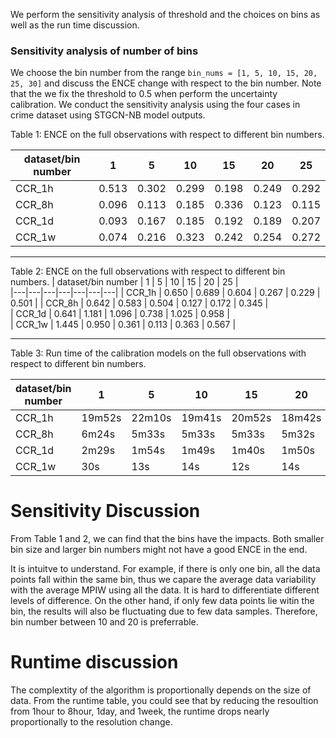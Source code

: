 We perform the sensitivity analysis of threshold and the choices on bins as well as the run time discussion.

### Sensitivity analysis of number of bins

We choose the bin number from the range `bin_nums = [1, 5, 10, 15, 20, 25, 30]` and discuss the ENCE change with respect to the bin number. Note that the we fix the threshold to 0.5 when perform the uncertainty calibration. We conduct the sensitivity analysis using the four cases in crime dataset using STGCN-NB model outputs.

Table 1: ENCE on the full observations with respect to different bin numbers.

| dataset/bin number  | 1  | 5 | 10  | 15  | 20 | 25 | 
|---|---|---|---|---|---|---|
|  CCR_1h | 0.513  |  0.302 | 0.299  | 0.198  | 0.249  |  0.292 |   
|  CCR_8h | 0.096  | 0.113  |  0.185 | 0.336  | 0.123  |  0.115 |   
|  CCR_1d | 0.093  | 0.167 | 0.185  | 0.192  |  0.189 | 0.207  |   
|  CCR_1w | 0.074  | 0.216  | 0.323  | 0.242  | 0.254  | 0.272  |   

---

Table 2: ENCE on the full observations with respect to different bin numbers.
| dataset/bin number  | 1  | 5 | 10  | 15  | 20 | 25 |  
|---|---|---|---|---|---|---|
|  CCR_1h | 0.650  |  0.689 |  0.604 | 0.267 |  0.229 | 0.501  |
|  CCR_8h | 0.642  |  0.583 | 0.504  | 0.127 |  0.172 | 0.345  |   
|  CCR_1d | 0.641  |  1.181 |  1.096 | 0.738 |  1.025 |  0.958 |   
|  CCR_1w | 1.445  |  0.950 |  0.361 | 0.113 |  0.363 | 0.567  |   

---

Table 3: Run time of the calibration models on the full observations with respect to different bin numbers.

| dataset/bin number  | 1  | 5 | 10  | 15  | 20 | 25 |  
|---|---|---|---|---|---|---|
|  CCR_1h | 19m52s  |  22m10s |  19m41s | 20m52s  | 18m42s  |  18m04s |   
|  CCR_8h | 6m24s  | 5m33s  |  5m33s | 5m33s  |  5m32s | 5m07s  |   
|  CCR_1d | 2m29s  | 1m54s  |  1m49s | 1m40s  |  1m50s |  1m33s |   
|  CCR_1w | 30s  | 13s  | 14s  | 12s  | 14s  | 10s  |   

# Sensitivity Discussion
From Table 1 and 2, we can find that the bins have the impacts. Both smaller bin size and larger bin numbers might not have a good ENCE in the end. 

It is intuitve to understand. For example, if there is only one bin, all the data points fall within the same bin, thus we capare the average data variability with the average MPIW using all the data. It is hard to differentiate different levels of difference. On the other hand, if only few data points lie witin the bin, the results will also be fluctuating due to few data samples. Therefore, bin number between 10 and 20 is preferrable.

# Runtime discussion
The complextity of the algorithm is proportionally depends on the size of data. From the runtime table, you could see that by reducing the resoultion from 1hour to 8hour, 1day, and 1week, the runtime drops nearly proportionally to the resolution change.